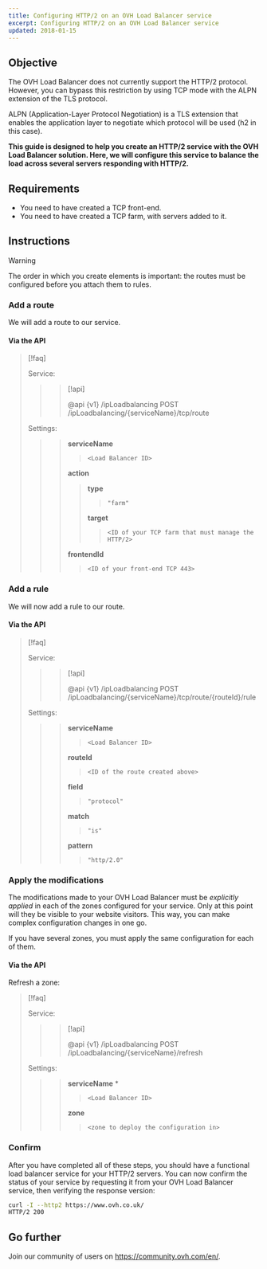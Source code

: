 ```yaml
---
title: Configuring HTTP/2 on an OVH Load Balancer service
excerpt: Configuring HTTP/2 on an OVH Load Balancer service
updated: 2018-01-15
---
```


## Objective

The OVH Load Balancer does not currently support the HTTP/2 protocol. However, you can bypass this restriction by using TCP mode with the ALPN extension of the TLS protocol.

ALPN (Application-Layer Protocol Negotiation) is a TLS extension that enables the application layer to negotiate which protocol will be used (h2 in this case).

**This guide is designed to help you create an HTTP/2 service with the OVH Load Balancer solution. Here, we will configure this service to balance the load across several servers responding with HTTP/2.**

## Requirements

- You need to have created a TCP front-end.
- You need to have created a TCP farm, with servers added to it.

## Instructions

> [!warning]
>
> The order in which you create elements is important: the routes must be configured before you attach them to rules.
> 

### Add a route

We will add a route to our service.

#### Via the API

> [!faq]
>
> Service:
>
>> > [!api]
>> >
>> > @api {v1} /ipLoadbalancing POST /ipLoadbalancing/{serviceName}/tcp/route
>> >
>>
>
> Settings:
>
>> > **serviceName**
>> >
>> >> `<Load Balancer ID>`
>> >
>> > **action**
>> >
>> >> **type**
>> >> >
>> >> > `"farm"`
>> >>
>> >> **target**
>> >> >
>> >> > `<ID of your TCP farm that must manage the HTTP/2>`
>> >
>> > **frontendId**
>> >
>> >> `<ID of your front-end TCP 443>`
>

### Add a rule

We will now add a rule to our route.

#### Via the API

> [!faq]
>
> Service:
>
>> > [!api]
>> >
>> > @api {v1} /ipLoadbalancing POST /ipLoadbalancing/{serviceName}/tcp/route/{routeId}/rule
>> >
>>
>
> Settings:
>
>> > **serviceName**
>> >
>> >> `<Load Balancer ID>`
>> >
>> > **routeId**
>> >
>> >> `<ID of the route created above>`
>> >
>> > **field**
>> >
>> >> `"protocol"`
>> >
>> > **match**
>> >
>> >> `"is"`
>> >
>> > **pattern**
>> >
>> >> `"http/2.0"`
>

### Apply the modifications

The modifications made to your OVH Load Balancer must be *explicitly applied* in each of the zones configured for your service. Only at this point will they be visible to your website visitors. This way, you can make complex configuration changes in one go.

If you have several zones, you must apply the same configuration for each of them.

#### Via the API

Refresh a zone:

> [!faq]
>
> Service:
>
>> > [!api]
>> >
>> > @api {v1} /ipLoadbalancing POST /ipLoadbalancing/{serviceName}/refresh
>> >
>>
>
> Settings:
>
>> > **serviceName** *
>> >
>> >> `<Load Balancer ID>`
>> >
>> > **zone**
>> >
>> >> `<zone to deploy the configuration in>`
>

### Confirm

After you have completed all of these steps, you should have a functional load balancer service for your HTTP/2 servers. You can now confirm the status of your service by requesting it from your OVH Load Balancer service, then verifying the response version:

```bash
curl -I --http2 https://www.ovh.co.uk/
HTTP/2 200
```

## Go further

Join our community of users on <https://community.ovh.com/en/>.